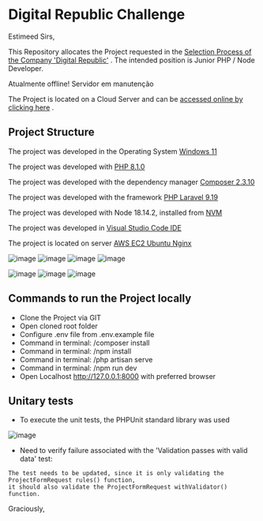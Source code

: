 # Digital Republic Challenge

Estimeed Sirs,

This Repository allocates the Project requested in the [Selection Process of the Company 'Digital Republic'](https://gitlab.com/digitalrepublic/code-challenge) . The intended position is Junior PHP / Node Developer.

Atualmente offline! Servidor em manutenção

The Project is located on a Cloud Server and can be [accessed online by clicking here](http://54.207.213.245/) .

## Project Structure
The project was developed in the Operating System [Windows 11](https://www.microsoft.com/en-us/windows/windows-11?r=1)

The project was developed with [PHP 8.1.0](https://windows.php.net/download#php-8.1)

The project was developed with the dependency manager [Composer 2.3.10](https://getcomposer.org/)

The project was developed with the framework [PHP Laravel 9.19](https://laravel.com/docs/9.x/releases)

The project was developed with Node 18.14.2, installed from [NVM](https://github.com/coreybutler/nvm-windows)

The project was developed in [Visual Studio Code IDE](https://code.visualstudio.com/)

The project is located on server [AWS EC2 Ubuntu Nginx](https://aws.amazon.com/console/)

![image](https://img.shields.io/badge/Windows-017AD7?style=for-the-badge&logo=windows&logoColor=white)
![image](https://img.shields.io/badge/PHP-777BB4?style=for-the-badge&logo=php&logoColor=white)
![image](https://img.shields.io/badge/Laravel-FF2D20?style=for-the-badge&logo=laravel&logoColor=white)
![image](https://img.shields.io/badge/Node.js-43853D?style=for-the-badge&logo=node.js&logoColor=white)

![image](https://img.shields.io/badge/Amazon_AWS-232F3E?style=for-the-badge&logo=amazon-aws&logoColor=white)
![image](https://img.shields.io/badge/Linux-E34F26?style=for-the-badge&logo=linux&logoColor=black)
![image](https://img.shields.io/badge/Nginx-009639?style=for-the-badge&logo=nginx&logoColor=white)

## Commands to run the Project locally
- Clone the Project via GIT
- Open cloned root folder
- Configure .env file from .env.example file
- Command in terminal: /composer install
- Command in terminal: /npm install
- Command in terminal: /php artisan serve
- Command in terminal: /npm run dev
- Open Localhost http://127.0.0.1:8000 with preferred browser

## Unitary tests
- To execute the unit tests, the PHPUnit standard library was used

![image](http://01-unit-test-digital-republic.s3-website-sa-east-1.amazonaws.com/)

- Need to verify failure associated with the 'Validation passes with valid data' test:
```
The test needs to be updated, since it is only validating the ProjectFormRequest rules() function,
it should also validate the ProjectFormRequest withValidator() function.
```

Graciously,
